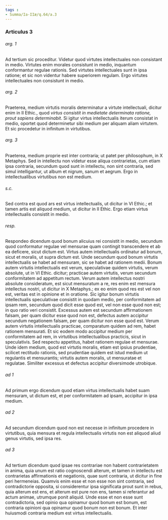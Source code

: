 ```yaml
---
tags : 
- Summa/Ia-IIæ/q.64/a.3
---
```


### Articulus 3

###### arg. 1
Ad tertium sic proceditur. Videtur quod virtutes intellectuales non consistant in medio. Virtutes enim morales consistunt in medio, inquantum conformantur regulae rationis. Sed virtutes intellectuales sunt in ipsa ratione; et sic non videntur habere superiorem regulam. Ergo virtutes intellectuales non consistunt in medio.

###### arg. 2
Praeterea, medium virtutis moralis determinatur a virtute intellectuali, dicitur enim in II Ethic., quod *virtus consistit in medietate determinata ratione, prout sapiens determinabit*. Si igitur virtus intellectualis iterum consistat in medio, oportet quod determinetur sibi medium per aliquam aliam virtutem. Et sic procedetur in infinitum in virtutibus.

###### arg. 3
Praeterea, medium proprie est inter contraria; ut patet per philosophum, in X Metaphys. Sed in intellectu non videtur esse aliqua contrarietas, cum etiam ipsa contraria, secundum quod sunt in intellectu, non sint contraria, sed simul intelligantur, ut album et nigrum, sanum et aegrum. Ergo in intellectualibus virtutibus non est medium.

###### s.c.
Sed contra est quod ars est virtus intellectualis, ut dicitur in VI Ethic.; et tamen artis est aliquod medium, ut dicitur in II Ethic. Ergo etiam virtus intellectualis consistit in medio.

###### resp.
Respondeo dicendum quod bonum alicuius rei consistit in medio, secundum quod conformatur regulae vel mensurae quam contingit transcendere et ab ea deficere, sicut dictum est. Virtus autem intellectualis ordinatur ad bonum, sicut et moralis, ut supra dictum est. Unde secundum quod bonum virtutis intellectualis se habet ad mensuram, sic se habet ad rationem medii. Bonum autem virtutis intellectualis est verum, speculativae quidem virtutis, verum absolute, ut in VI Ethic. dicitur; practicae autem virtutis, verum secundum conformitatem ad appetitum rectum. Verum autem intellectus nostri absolute consideratum, est sicut mensuratum a re, res enim est mensura intellectus nostri, ut dicitur in X Metaphys.; ex eo enim quod res est vel non est, veritas est in opinione et in oratione. Sic igitur bonum virtutis intellectualis speculativae consistit in quodam medio, per conformitatem ad ipsam rem, secundum quod dicit esse quod est, vel non esse quod non est; in quo ratio veri consistit. Excessus autem est secundum affirmationem falsam, per quam dicitur esse quod non est, defectus autem accipitur secundum negationem falsam, per quam dicitur non esse quod est. Verum autem virtutis intellectualis practicae, comparatum quidem ad rem, habet rationem mensurati. Et sic eodem modo accipitur medium per conformitatem ad rem, in virtutibus intellectualibus practicis, sicut in speculativis. Sed respectu appetitus, habet rationem regulae et mensurae. Unde idem medium, quod est virtutis moralis, etiam est ipsius prudentiae, scilicet rectitudo rationis, sed prudentiae quidem est istud medium ut regulantis et mensurantis; virtutis autem moralis, ut mensuratae et regulatae. Similiter excessus et defectus accipitur diversimode utrobique.

###### ad 1
Ad primum ergo dicendum quod etiam virtus intellectualis habet suam mensuram, ut dictum est, et per conformitatem ad ipsam, accipitur in ipsa medium.

###### ad 2
Ad secundum dicendum quod non est necesse in infinitum procedere in virtutibus, quia mensura et regula intellectualis virtutis non est aliquod aliud genus virtutis, sed ipsa res.

###### ad 3
Ad tertium dicendum quod ipsae res contrariae non habent contrarietatem in anima, quia unum est ratio cognoscendi alterum, et tamen in intellectu est contrarietas affirmationis et negationis, quae sunt contraria, ut dicitur in fine peri hermeneias. Quamvis enim esse et non esse non sint contraria, sed contradictorie opposita, si considerentur ipsa significata prout sunt in rebus, quia alterum est ens, et alterum est pure non ens, tamen si referantur ad actum animae, utrumque ponit aliquid. Unde esse et non esse sunt contradictoria, sed opinio qua opinamur quod bonum est bonum, est contraria opinioni qua opinamur quod bonum non est bonum. Et inter huiusmodi contraria medium est virtus intellectualis.

